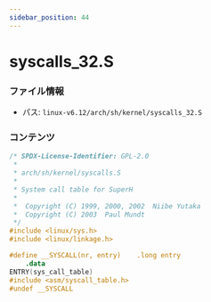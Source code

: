 ```yaml
---
sidebar_position: 44
---
```

# syscalls_32.S

### ファイル情報

- パス: `linux-v6.12/arch/sh/kernel/syscalls_32.S`

### コンテンツ

```S
/* SPDX-License-Identifier: GPL-2.0
 *
 * arch/sh/kernel/syscalls.S
 *
 * System call table for SuperH
 *
 *  Copyright (C) 1999, 2000, 2002  Niibe Yutaka
 *  Copyright (C) 2003  Paul Mundt
 */
#include <linux/sys.h>
#include <linux/linkage.h>

#define __SYSCALL(nr, entry)	.long entry
	.data
ENTRY(sys_call_table)
#include <asm/syscall_table.h>
#undef __SYSCALL

```
